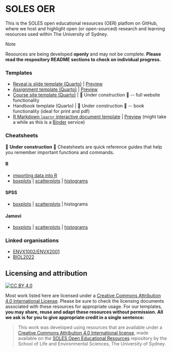 # SOLES OER
This is the SOLES open educational resources (OER) platfom on GitHub, where we host and highlight open (or open-sourced) research and learning resources used within The University of Sydney.

> [!Note]
> Resources are being developed **openly** and may not be complete. **Please read the respository README sections to check on individual progress.**

### Templates

- [Reveal.js slide template (Quarto)](https://github.com/usyd-soles-edu/soles-revealjs) | [Preview](https://usyd-soles-edu.github.io/soles-revealjs/#/title-slide)
- [Assignment template (Quarto)](https://github.com/usyd-soles-edu/soles-assignment-quarto) | [Preview](https://usyd-soles-edu.github.io/soles-assignment/)
- [Course site template (Quarto)](https://github.com/usyd-soles-edu/soles-handbook-quarto) | 🚧 Under construction 🚧 -- full website functionality
- Handbook template (Quarto) | 🚧 Under construction 🚧 -- book functionality (ideal for print and pdf)
- [R Markdown `learnr` interactive document template](https://github.com/usyd-soles-edu/soles-learnr) | [Preview](https://mybinder.org/v2/gh/usyd-soles-edu/soles-learnr/main?urlpath=shiny/tutorial/learnr.Rmd) (might take a while as this is a [Binder](https://mybinder.readthedocs.io/en/latest/howto/speed.html) service)

### Cheatsheets
🚧 **Under construction** 🚧
Cheatsheets are quick reference guides that help you remember important functions and commands.

#### R

- [importing data into R](https://usyd-soles-edu.github.io/cheatsheet-r-data-import/)
- [boxplots](https://usyd-soles-edu.github.io/cheatsheet-R-boxplot/) | [scatterplots](https://usyd-soles-edu.github.io/cheatsheet-r-scatterplot/) | [histograms](https://usyd-soles-edu.github.io/cheatsheet-r-histogram/)

#### SPSS

- [boxplots](https://envx-resources.github.io/cheatsheet-spss-boxplot/) | [scatterplots](https://usyd-soles-edu.github.io/cheatsheet-spss-scatterplot/) | histograms

#### Jamovi

- [boxplots](https://usyd-soles-edu.github.io/cheatsheet-jamovi-boxplot/) | [scatterplots](https://usyd-soles-edu.github.io/cheatsheet-jamovi-scatterplot/) | [histograms](https://usyd-soles-edu.github.io/cheatsheet-jamovi-histogram/)

### Linked organisations
- [ENVX1002/ENVX2001](https://github.com/ENVX-resources)
- [BIOL2022](https://github.com/BIOL2022)



## Licensing and attribution

[![CC BY 4.0][cc-by-image]][cc-by]

Most work listed here are licensed under a [Creative Commons Attribution 4.0 International License][cc-by]. Please be sure to check the licensing documents associated with these resources for appropriate usage. For our templates, **you may share, reuse and adapt these resources without permission. All we ask is for you to give appropriate credit in a single sentence:**

> This work was developed using resources that are available under a [Creative Commons Attribution 4.0 International license][cc-by], made available on the [SOLES Open Educational Resources](https://github.com/usyd-soles-edu) repository by the School of Life and Environmental Sciences, The University of Sydney.


[cc-by]: http://creativecommons.org/licenses/by/4.0/
[cc-by-image]: https://i.creativecommons.org/l/by/4.0/88x31.png

